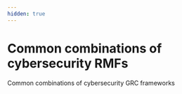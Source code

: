 ```yaml
---
hidden: true
---
```


# Common combinations of cybersecurity RMFs

Common combinations of cybersecurity GRC frameworks
